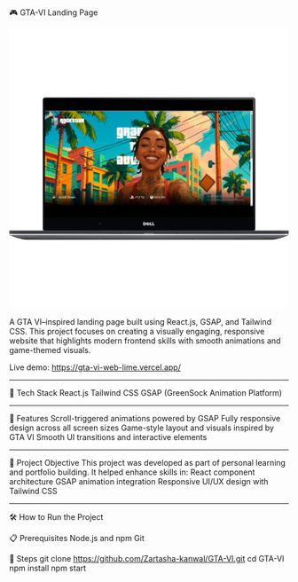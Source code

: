 🎮 GTA-VI Landing Page


![Dashboard Screenshot](GTA-VI.png)


A GTA VI–inspired landing page built using React.js, GSAP, and Tailwind CSS. This project focuses on creating a visually engaging, responsive website that highlights modern frontend skills with smooth animations and game-themed visuals.


Live demo:  https://gta-vi-web-lime.vercel.app/

---

🧠 Tech Stack
React.js
Tailwind CSS
GSAP (GreenSock Animation Platform)

---

🚀 Features
Scroll-triggered animations powered by GSAP
Fully responsive design across all screen sizes
Game-style layout and visuals inspired by GTA VI
Smooth UI transitions and interactive elements

---

🎯 Project Objective
This project was developed as part of personal learning and portfolio building. It helped enhance skills in:
React component architecture
GSAP animation integration
Responsive UI/UX design with Tailwind CSS

---

🛠️ How to Run the Project

📋 Prerequisites
Node.js and npm
Git

🧾 Steps
git clone https://github.com/Zartasha-kanwal/GTA-VI.git
cd GTA-VI
npm install
npm start
